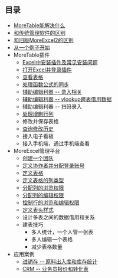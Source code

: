﻿## 目录

- [MoreTable能解决什么](index_solv)
- [和传统管理软件的区别](index_diff)
- [和旧版MoreExcel2的区别](index_diff2)
- [从一个例子开始](GettingStarted)
- MoreTable插件
  - [Excel中安装插件及常见安装问题](addin_install)
  - [打开Excel并登录插件](addin_start)
  - [查看表格](addin_update)
  - [处理函数公式的同步](addin_formula)
  - [辅助编辑利器 -- 录入相关](addin_autocomplete)
  - [辅助编辑利器 -- vlookup跨表借用数据](addin_vlookup)
  - 辅助编辑利器 -- 扫码录入
  - [处理增删行列](addin_colrow)
  - 修改并保存表格
  - [查询修改历史](addin_history)
  - 接入电子看板
  - 接入手机端，通过手机端查看
- MoreExcel管理平台
  - [创建一个团队](group_new)
  - [定义协作者并分配登录账号](group_people)
  - [定义表格](group_def_table)
  - [定义表格的列类型](group_table_col_def)
  - [分配列的浏览权限](group_table_view_rights)
  - [分配列的编辑权限](group_table_edit_rights)
  - [控制行的浏览和编辑权限](group_table_row_rights)
  - [定义表头样式](group_headstyle)
  - 设计多表之间的数据借用和关系
  - 建表技巧
    - 多人统计，一个人管一张表
    - 多人编辑一个表格
    - 减少表格数量
- 应用案例
  - [进销存 -- 原料出入库和库存统计](samples/s2)
  - [CRM -- 业务员报价和转化表](samples/s3)
